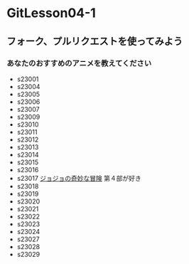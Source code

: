 # GitLesson04-1
## フォーク、プルリクエストを使ってみよう

### あなたのおすすめのアニメを教えてください

* s23001
* s23004
* s23005
* s23006
* s23007
* s23009
* s23010
* s23011
* s23012
* s23013
* s23014
* s23015
* s23016
* s23017 [ジョジョの奇妙な冒険](https://jojo-portal.com/anime/) 第４部が好き
* s23018
* s23019
* s23020
* s23021
* s23022
* s23023
* s23024
* s23027
* s23028
* s23029
